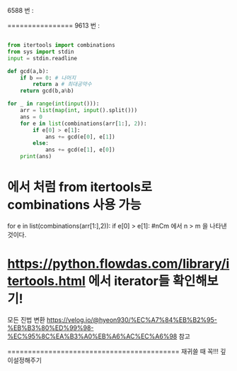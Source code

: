 6588 번 :

================
9613 번 :

```python

from itertools import combinations
from sys import stdin
input = stdin.readline

def gcd(a,b):
    if b == 0: # 나머지
        return a # 최대공약수
    return gcd(b,a%b)

for _ in range(int(input())):
    arr = list(map(int, input().split()))
    ans = 0
    for e in list(combinations(arr[1:], 2)):
        if e[0] > e[1]:
            ans += gcd(e[0], e[1])
        else:
            ans += gcd(e[1], e[0])
    print(ans)
```

# 에서 처럼 from itertools로 combinations 사용 가능

for e in list(combinations(arr[1:],2)):
if e[0] > e[1]: #nCm 에서 n > m 을 나타낸 것이다.

# https://python.flowdas.com/library/itertools.html 에서 iterator들 확인해보기!

모든 진법 변환
https://velog.io/@hyeon930/%EC%A7%84%EB%B2%95-%EB%B3%80%ED%99%98-%EC%95%8C%EA%B3%A0%EB%A6%AC%EC%A6%98 참고

==========================================
재귀쓸 때 꼭!!! 깊이설정해주기